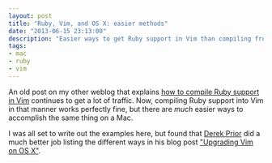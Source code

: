 ```yaml
---
layout: post
title: "Ruby, Vim, and OS X: easier methods"
date: "2013-06-15 23:13:00"
description: "Easier ways to get Ruby support in Vim than compiling from scratch."
tags:
- mac
- ruby
- vim
---
```

An old post on my other weblog that explains [how to compile Ruby support in Vim](http://brilliantcorners.org/2011/02/building-vim-on-osx-snow-leopard/) continues to get a lot of traffic. Now, compiling Ruby support into Vim in that manner works perfectly fine, but there are _much_ easier ways to accomplish the same thing on a Mac.

I was all set to write out the examples here, but found that [Derek Prior](http://prioritized.net/) did a much better job listing the different ways in his blog post ["Upgrading Vim on OS X"](http://prioritized.net/blog/upgrading-vim-on-os-x/).
